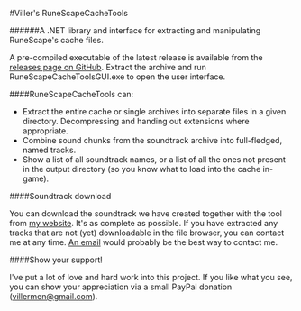 #Viller's RuneScapeCacheTools

######A .NET library and interface for extracting and manipulating RuneScape's cache files.

A pre-compiled executable of the latest release is available from the [releases page on GitHub](https://github.com/Villermen/RuneScapeCacheTools/releases). Extract the archive and run RuneScapeCacheToolsGUI.exe to open the user interface.

####RuneScapeCacheTools can:

 - Extract the entire cache or single archives into separate files in a given directory. Decompressing and handing out extensions where appropriate.
 - Combine sound chunks from the soundtrack archive into full-fledged, named tracks.
 - Show a list of all soundtrack names, or a list of all the ones not present in the output directory (so you know what to load into the cache in-game).

####Soundtrack download

You can download the soundtrack we have created together with the tool from [my website](https://villermen.com/browser/?d=music). It's as complete as possible. If you have extracted any tracks that are not (yet) downloadable in the file browser, you can contact me at any time. [An email](mailto:villermen@gmail.com) would probably be the best way to contact me.

####Show your support!

I've put a lot of love and hard work into this project. If you like what you see, you can show your appreciation via a small PayPal donation (villermen@gmail.com).
